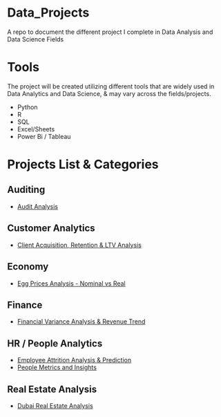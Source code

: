 # Data_Projects
A repo to document the different project I complete in Data Analysis and Data Science Fields

# Tools
The project will be created utilizing different tools that are widely used in Data Analytics and Data Science, & may vary across the fields/projects.

* Python
* R
* SQL
* Excel/Sheets
* Power Bi / Tableau
 

# Projects List & Categories

## Auditing
* [Audit Analysis](https://github.com/AdnanRahmanpoor/Data_Projects/tree/main/audit_analysis)

## Customer Analytics
* [Client Acquisition, Retention & LTV Analysis](https://github.com/AdnanRahmanpoor/Data_Projects/tree/main/Client_Acquisition_Retention_%26_LTV_Analysis)

## Economy
* [Egg Prices Analysis - Nominal vs Real](https://github.com/AdnanRahmanpoor/Data_Projects/tree/main/egg_price_analysis_usa_2015_2025)

## Finance
* [Financial Variance Analysis & Revenue Trend](https://github.com/AdnanRahmanpoor/Data_Projects/tree/main/financial_variance_analysis_revenue_trend)

## HR / People Analytics
* [Employee Attrition Analysis & Prediction](https://github.com/AdnanRahmanpoor/Data_Projects/tree/main/Employee_Attrition_Analysis_%26_Prediction)
* [People Metrics and Insights](https://github.com/AdnanRahmanpoor/Data_Projects/tree/main/People_Metrics_and_Insights)

## Real Estate Analysis
* [Dubai Real Estate Analysis](https://github.com/AdnanRahmanpoor/Data_Projects/tree/main/dubai_real_estate_market_performance)